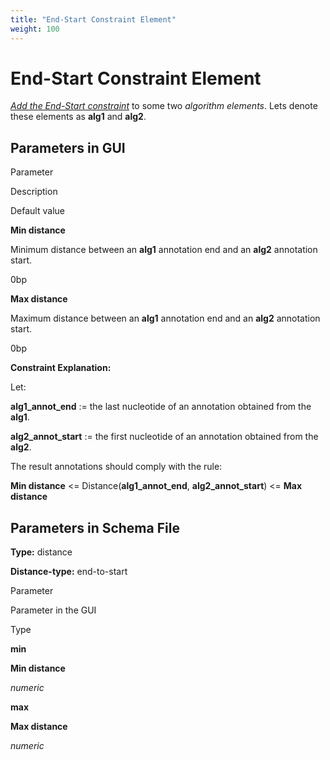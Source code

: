 ```yaml
---
title: "End-Start Constraint Element"
weight: 100
---
```



# End-Start Constraint Element

[_Add the End-Start constraint_](adding-constraint-element.md) to some two _algorithm elements_. Lets denote these elements as **alg1** and **alg2**.

Parameters in GUI
-----------------

Parameter

Description

Default value

**Min distance**

Minimum distance between an **alg1** annotation end and an **alg2** annotation start.

0bp

**Max distance**

Maximum distance between an **alg1** annotation end and an **alg2** annotation start.

0bp

**Constraint Explanation:**

Let:

**alg1\_annot\_end** := the last nucleotide of an annotation obtained from the **alg1**.

**alg2\_annot\_start** := the first nucleotide of an annotation obtained from the **alg2**.

The result annotations should comply with the rule:

**Min distance** <= Distance(**alg1\_annot\_end**, **alg2\_annot\_start**) <= **Max distance**

Parameters in Schema File
-------------------------

**Type:** distance

**Distance-type:** end-to-start

Parameter

Parameter in the GUI

Type

**min**

**Min distance**

_numeric_

**max**

**Max distance**

_numeric_

